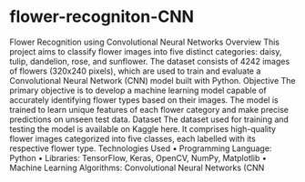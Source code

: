 # flower-recogniton-CNN
Flower Recognition using Convolutional Neural 
Networks
Overview
This project aims to classify flower images into five distinct categories: daisy, 
tulip, dandelion, rose, and sunflower. The dataset consists of 4242 images of 
flowers (320x240 pixels), which are used to train and evaluate a Convolutional 
Neural Network (CNN) model built with Python.
Objective
The primary objective is to develop a machine learning model capable of 
accurately identifying flower types based on their images. The model is trained 
to learn unique features of each flower category and make precise predictions 
on unseen test data.
Dataset
The dataset used for training and testing the model is available on Kaggle here. 
It comprises high-quality flower images categorized into five classes, each 
labelled with its respective flower type.
Technologies Used
• Programming Language: Python
• Libraries: TensorFlow, Keras, OpenCV, NumPy, Matplotlib
• Machine Learning Algorithms: Convolutional Neural Networks (CNN
